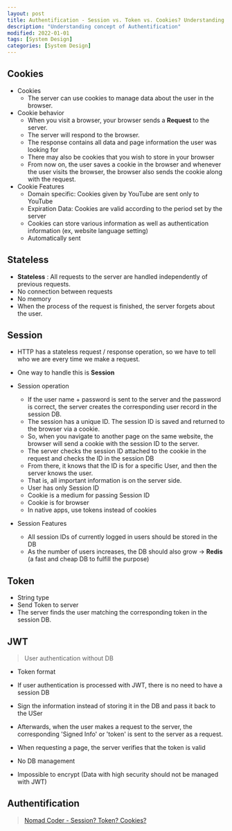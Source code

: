 ```yaml
---
layout: post
title: Authentification - Session vs. Token vs. Cookies? Understanding concept of Stateless and Stateful
description: "Understanding concept of Authentification"
modified: 2022-01-01
tags: [System Design]
categories: [System Design]
---
```



## Cookies

- Cookies
     - The server can use cookies to manage data about the user in the browser.
- Cookie behavior
     - When you visit a browser, your browser sends a **Request** to the server.
     - The server will respond to the browser.
     - The response contains all data and page information the user was looking for
     - There may also be cookies that you wish to store in your browser
     - From now on, the user saves a cookie in the browser and whenever the user visits the browser, the browser also sends the cookie along with the request.
- Cookie Features
     - Domain specific: Cookies given by YouTube are sent only to YouTube
     - Expiration Data: Cookies are valid according to the period set by the server
     - Cookies can store various information as well as authentication information (ex, website language setting)
     - Automatically sent

## Stateless
- **Stateless** : All requests to the server are handled independently of previous requests.
- No connection between requests
- No memory
- When the process of the request is finished, the server forgets about the user.

## Session
- HTTP has a stateless request / response operation, so we have to tell who we are every time we make a request.
- One way to handle this is **Session**

- Session operation
    - If the user name + password is sent to the server and the password is correct, the server creates the corresponding user record in the session DB.
    - The session has a unique ID. The session ID is saved and returned to the browser via a cookie.
    - So, when you navigate to another page on the same website, the browser will send a cookie with the session ID to the server.
    - The server checks the session ID attached to the cookie in the request and checks the ID in the session DB
    - From there, it knows that the ID is for a specific User, and then the server knows the user.
    - That is, all important information is on the server side.
    - User has only Session ID
    - Cookie is a medium for passing Session ID
    - Cookie is for browser
    - In native apps, use tokens instead of cookies

- Session Features
    - All session IDs of currently logged in users should be stored in the DB
    - As the number of users increases, the DB should also grow -> **Redis** (a fast and cheap DB to fulfill the purpose)
    
## Token
- String type
- Send Token to server
- The server finds the user matching the corresponding token in the session DB.

## JWT
> User authentication without DB


- Token format
- If user authentication is processed with JWT, there is no need to have a session DB
- Sign the information instead of storing it in the DB and pass it back to the USer

- Afterwards, when the user makes a request to the server, the corresponding 'Signed Info' or 'token' is sent to the server as a request.
- When requesting a page, the server verifies that the token is valid

- No DB management
- Impossible to encrypt (Data with high security should not be managed with JWT)



## Authentification
> [Nomad Coder - Session? Token? Cookies?](https://www.youtube.com/watch?v=tosLBcAX1vk)  